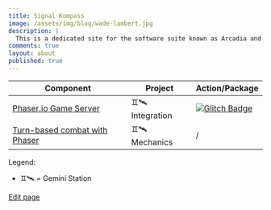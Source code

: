 ```yaml
---
title: Signal Kompass
image: /assets/img/blog/wade-lambert.jpg
description: |
  This is a dedicated site for the software suite known as Arcadia and more.
comments: true
layout: about
published: true
---
```


<script src="https://api.memberstack.io/static/memberstack.js?custom" data-memberstack-id="364dc741601f8ed38c797805d5e24ef4"> </script> 

| Component | Project | Action/Package |
|---|---|---|
| [Phaser.io Game Server](https://github.com/M-68/dgame) | ♊️🛰 Integration | [![Glitch Badge](https://badge.glitch.me/larbuckle)](https://github.com/Signal-K/flask1/commit/8ab5cb34c3ad278ff6bbdeaf1309c95c9cd4e906) |
| [Turn-based combat with Phaser](https://github.com/M-68/dgame/tree/main/phaser)| ♊️🛰 Mechanics | / |


Legend:
* ♊️🛰 = Gemini Station 

[Edit page](https://github.com/acord-robotics/stellarios/blob/gh-pages/compass.md)


<!--
| Project | Org | Action/Package |
|---|---|---|
| [Flask/Django Dashboard](https://acord.software/account) | [Github/Acord-Robotics](https://github.com/acord-robotics) | CSS: [![CI](https://github.com/acord-robotics/argon-dashboard-flask/workflows/CI/badge.svg)](https://github.com/acord-robotics/datascience) |
| [Elearning Applet]({{ site.baseurl }}/docs/elearning) | [Github/Signal-K](https://github.com/signal-k/elearning) | GH Pages: [![CI](https://img.shields.io/github/checks-status/signal-k/elearning/c0976aaf396161be244ffed50ba5489d1a2d5667?style=flat-square)](https://github.com/Signal-K/elearning/runs/1932367309) |
| [Scent Technologies]({{ site.baseurl }}/docs/scent-technologies) | [Github/Signal-k](https://github.com/signal-k/) | [![!CI](https://github.com/acord-robotics/argon-dashboard-flask/workflows/CI/badge.svg)](https://signal-kinetics.atlassian.net/jira/software/projects/DSP/boards/5/backlog?selectedIssue=DSP-18) |
| [Unity RPG Building]({{ site.baseurl }}/docs/unify) | [Github/Acord-Robotics](https://github.com/acord-robotics/unity-intro) | Unity: [![CI](https://img.shields.io/github/checks-status/signal-k/elearning/c0976aaf396161be244ffed50ba5489d1a2d5667?style=flat-square)](https://github.com/acord-robotics/stellarios/commits/gh-pages/compass.md) |
| [Individual Project Snippets](https://larbuckle.glitch.me) | [Glitch/Signal-K*inetics*](https://glitch.com/@signal-kinetics) | <src="https://glitch.com/embed/#!/embed/larbuckle?path=index.html&previewSize=0" Glitch: [![Glitch Badge](https://badge.glitch.me/larbuckle)](https://glitch.com/@signal-kinetics) |
| [API for Arcadia Messaging](https://www.notion.so/skinetics/Slack-API-5cbe02421423410ca4a1c2f731df56e2) | [Github/Signal-K](http://github.com/signal-k) | [![Glitch Badge](https://badge.glitch.me/larbuckle)](https://github.com/Signal-K/flask1/commit/8ab5cb34c3ad278ff6bbdeaf1309c95c9cd4e906) |
| [SK CMS](https://notions-puce.vercel.app) | [Our Website]({{ site.baseurl }}/website/) | ![CI](https://github.com/acord-robotics/argon-dashboard-flask/workflows/CI/badge.svg) |
| [GeminiStation](#geministation) | [Github/Acord-Robotics](https://github.com/acord-robotics) | [![CI](https://github.com/acord-robotics/argon-dashboard-flask/workflows/CI/badge.svg)](https://www.google.com/url?sa=t&rct=j&q=&esrc=s&source=web&cd=&cad=rja&uact=8&ved=2ahUKEwiMl-rRntLwAhUj4zgGHbRXA9kQFjAAegQIAhAE&url=https%3A%2F%2Fwww.geministation.com%2F&usg=AOvVaw3NvAx51WnhwsrPl0_FWygK) |


| Project READMEs | Repository/Related/Jira | Project |
|---|---|---|
| [Signal-K/API](https://github.com/signal-k/api) | Api/Flask1/DSP, RAPIA (Restful API for Arcadia, coming soon) | RESTful [APIs]({{ site.baseurl }}/docs/api) for Games |

# GeminiStation

| Deployment | Platform | [![](https://img.shields.io/github/labels/acord-robotics/api-heroku/jira?color=green&label=Issues:t&logo=replit&style=social)](https://github.com/acord-robotics/api-heroku/issues/2) |
|---|---|---|
| Flask Material Dashboard | Codeship: [![](https://img.shields.io/codeship/0fd7c046-5825-4d75-ad81-0d14910a9ec2?color=green&logo=codeship&logoColor=green&style=for-the-badge)](https://app.codeship.com/projects/0fd7c046-5825-4d75-ad81-0d14910a9ec2/builds/641ffb10-d53a-46b8-8254-bf4d4daed2e5?component=1a48e666-6a80-440e-b7fa-54a979da5b04_1621416435_combined) [![](https://img.shields.io/bitbucket/pipelines/G1zmotronn/flask-material-dashboard/main?color=blue&label=Bitbucket%20Pipeline&logo=bitbucket&logoColor=blue&style=plastic)](https://bitbucket.org/G1zmotronn/flask-material-dashboard/src/main/) | [![](https://img.shields.io/github/labels/acord-robotics/api-heroku/jira?color=green&label=GSCA-2&logo=replit&style=social)](https://signal-kinetics.atlassian.net/browse/GSCA-2) |
| Documentation/Code | [Github Tree](https://github.com/acord-robotics/api-heroku/tree/main/GeminiStation) | / |
| FMD -> Customised Gunicorn | Codeship: [![](https://img.shields.io/codeship/4d67960f-4849-41b0-9a1f-701e010eacc2?label=Build%20%28Gunicorn%2019.10.0%29&logo=codeship&style=flat-square)](https://app.codeship.com/projects/4d67960f-4849-41b0-9a1f-701e010eacc2) | [![](https://img.shields.io/github/labels/acord-robotics/api-heroku/jira?color=green&label=GSCA-2&logo=replit&style=social)](https://signal-kinetics.atlassian.net/browse/GSCA-2) |
| `signalkinetics` | [![](https://img.shields.io/keybase/xlm/G1zmotronn?logo=keybase&style=social)](https://keybase.io/team/signalkinetics) | / |
| FMD -> `run.py` | [![](https://therealsujitk-vercel-badge.vercel.app/?app=flask-material-dashboard)](https://vercel.com/gizmotronn/flask-material-dashboard) | [![](https://img.shields.io/github/labels/acord-robotics/api-heroku/jira?color=green&label=GSCA-2&logo=replit&style=social)](https://signal-kinetics.atlassian.net/browse/GSCA-2) |
| `Space Traders API` | [![](https://img.shields.io/badge/Repl.it-%230D101E.svg?style=for-the-badge&logo=Repl.it&logoColor=white)](https://replit.com/@IrisDroidology/GeminiStationClient#README.md) [![](https://img.shields.io/codeship/4d67960f-4849-41b0-9a1f-701e010eacc2?label=Build%20%28Gunicorn%2019.10.0%29&logo=replit&style=flat-square)](https://app.codeship.com/projects/4d67960f-4849-41b0-9a1f-701e010eacc2) | [![](https://img.shields.io/github/labels/acord-robotics/api-heroku/jira?color=green&label=GSCA-3&logo=replit&style=social)](https://signal-kinetics.atlassian.net/browse/GSCA-3) |


<details><summary>Deployments</summary>

<iframe style="width: 90%; height: 1000px; overflow: show;" src="https://cli.skinetics.tech/15c17fe702ca4e718435a655bdcc0d7c" width="100%" height="1000" scrolling="yes">Iframes not supported</iframe>

	<details><summary>Table</summary>
	| Deployment | Platform | [![](https://img.shields.io/github/labels/acord-robotics/api-heroku/jira?color=green&label=Issues:t&logo=replit&style=social)](https://github.com/acord-robotics/api-heroku/issues/2) |
|---|---|---|
| Flask Material Dashboard | Codeship: [![](https://img.shields.io/codeship/0fd7c046-5825-4d75-ad81-0d14910a9ec2?color=green&logo=codeship&logoColor=green&style=for-the-badge)](https://app.codeship.com/projects/0fd7c046-5825-4d75-ad81-0d14910a9ec2/builds/641ffb10-d53a-46b8-8254-bf4d4daed2e5?component=1a48e666-6a80-440e-b7fa-54a979da5b04_1621416435_combined) [![](https://img.shields.io/bitbucket/pipelines/G1zmotronn/flask-material-dashboard/main?color=blue&label=Bitbucket%20Pipeline&logo=bitbucket&logoColor=blue&style=plastic)](https://bitbucket.org/G1zmotronn/flask-material-dashboard/src/main/) | [![](https://img.shields.io/github/labels/acord-robotics/api-heroku/jira?color=green&label=GSCA-2&logo=replit&style=social)](https://signal-kinetics.atlassian.net/browse/GSCA-2) |
| Documentation/Code | [Github Tree](https://github.com/acord-robotics/api-heroku/tree/main/GeminiStation) | / |
| FMD -> Customised Gunicorn | Codeship: [![](https://img.shields.io/codeship/4d67960f-4849-41b0-9a1f-701e010eacc2?label=Build%20%28Gunicorn%2019.10.0%29&logo=codeship&style=flat-square)](https://app.codeship.com/projects/4d67960f-4849-41b0-9a1f-701e010eacc2) | [![](https://img.shields.io/github/labels/acord-robotics/api-heroku/jira?color=green&label=GSCA-2&logo=replit&style=social)](https://signal-kinetics.atlassian.net/browse/GSCA-2) |
| `signalkinetics` | [![](https://img.shields.io/keybase/xlm/G1zmotronn?logo=keybase&style=social)](https://keybase.io/team/signalkinetics) | / |
| FMD -> `run.py` | [![](https://therealsujitk-vercel-badge.vercel.app/?app=flask-material-dashboard)](https://vercel.com/gizmotronn/flask-material-dashboard) | [![](https://img.shields.io/github/labels/acord-robotics/api-heroku/jira?color=green&label=GSCA-2&logo=replit&style=social)](https://signal-kinetics.atlassian.net/browse/GSCA-2) |
</summary>

</details>







# Other stuff


* [External Sites](#external) --- Everything not on Github or the ACORD Portal, including maintenance & admin
* [Works]({{ site.baseurl }}/docs) --- View our media (books, novels, etc) & works here
	* [Star Sailors]({{ site.baseurl }}/starsailors)

need to update runs so it links to the most recent action run, also readmes need to be in the docs! Links to repos in the docs pages 


* [Works]({{ site.baseurl }}/docs) --- View our media (books, novels, etc) & works here
	* [Star Sailors]({{ site.baseurl }}/starsailors)






View the rest of the compass here: ['Compass'](https://github.com/acord-robotics/stellarios/commits/gh-pages/compass.md)

<iframe src="http://i.simmer.io/@Gizmotronn/stellarios-star-sailors" style="width:960px;height:600px"></iframe>
# Roleplay
![[](https://img.shields.io/badge/The%20Midgard-Files-brightgreen?style=for-the-badge&logo=visual-studio-code)](https://www.notion.so/skinetics/Role-Play-f01190d8fbfd47a4ba1215dc745a9612) --- Head to the Midgardia city archives

[Captain's Logs]({{ site.baseurl }}/captainslogs) --- Little snippets of the "capt'n" on his journey across the stars, inspired by No Man's Sky, Pixel Starships & Savy Soda

<iframe height="265" style="width: 100%;" scrolling="no" title="Solar System Explorer in CSS only" src="https://codepen.io/jcoulterdesign/embed/ZxXbeP?height=265&theme-id=dark&default-tab=result" frameborder="no" allowtransparency="true" allowfullscreen="true">
  See the Pen <a href='https://codepen.io/jcoulterdesign/pen/ZxXbeP'>Solar System Explorer in CSS only</a> by Jamie Coulter
  (<a href='https://codepen.io/jcoulterdesign'>@jcoulterdesign</a>) on <a href='https://codepen.io'>CodePen</a>.
</iframe>

## Citizen Science | Arcadia
Information & resources for the citizen science aspect of Arcadia (our game service)

* [NASA API HTTP Request](https://www.notion.so/skinetics/NASA-API-HTTP-Request-51d843d2d8954138a167da60fc215eed)
* [Roleplay](#roleplay)


{% include utterances.html %}

{% include jointcomments.html %}

# External
[Homepage](https://acord.software)
[Dev Talk](https://devlog.acord.software)
[KinetiKast - coming soon](https://kinetikast.co)

.
-->
